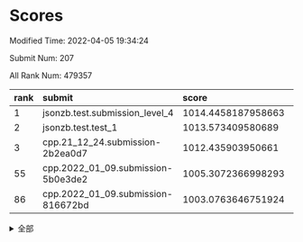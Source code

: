 # Scores

Modified Time: 2022-04-05 19:34:24

Submit Num: 207

All Rank Num: 479357

| rank |               submit               |       score        |       sigma        | pk_num |
| :--- | :--------------------------------- | :----------------- | :----------------- | :----- |
| 1    | jsonzb.test.submission_level_4     | 1014.4458187958663 | 0.827950496270284  | 9264   |
| 2    | jsonzb.test.test_1                 | 1013.573409580689  | 0.814889467892311  | 9261   |
| 3    | cpp.21_12_24.submission-2b2ea0d7   | 1012.435903950661  | 0.7992999281979783 | 9258   |
| 55   | cpp.2022_01_09.submission-5b0e3de2 | 1005.3072366998293 | 0.7106442248100883 | 9258   |
| 86   | cpp.2022_01_09.submission-816672bd | 1003.0763646751924 | 0.7202508823476145 | 9262   |


<details>
<summary>全部</summary>

| rank |                 submit                 |       score        |       sigma        | pk_num |
| :--- | :------------------------------------- | :----------------- | :----------------- | :----- |
| 1    | jsonzb.test.submission_level_4         | 1014.4458187958663 | 0.827950496270284  | 9264   |
| 2    | jsonzb.test.test_1                     | 1013.573409580689  | 0.814889467892311  | 9261   |
| 3    | cpp.21_12_24.submission-2b2ea0d7       | 1012.435903950661  | 0.7992999281979783 | 9258   |
| 4    | gobigger.level_3.submission_level_3_8  | 1012.3222770818784 | 0.7679207228632218 | 9260   |
| 5    | gobigger.level_3.submission_level_3_21 | 1012.1788137083214 | 0.7736468614118113 | 9263   |
| 6    | gobigger.level_3.submission_level_3_36 | 1011.8733627786197 | 0.7984608705913583 | 9261   |
| 7    | gobigger.level_3.submission_level_3_2  | 1011.6370229770935 | 0.7617720710519827 | 9257   |
| 8    | gobigger.level_3.submission_level_3_13 | 1011.6011230329691 | 0.807607266177365  | 9264   |
| 9    | gobigger.level_3.submission_level_3_22 | 1011.597095956911  | 0.795541604880134  | 9263   |
| 10   | gobigger.level_3.submission_level_3_4  | 1011.2912665816949 | 0.7733885108802313 | 9269   |
| 11   | gobigger.level_3.submission_level_3_19 | 1011.1346536758535 | 0.7563162262794189 | 9266   |
| 12   | gobigger.level_3.submission_level_3_46 | 1011.1074033257381 | 0.7728194788747499 | 9265   |
| 13   | gobigger.level_3.submission_level_3_35 | 1011.0458536784082 | 0.7908332455659145 | 9262   |
| 14   | gobigger.level_3.submission_level_3_18 | 1011.0177583657558 | 0.7803188348034513 | 9265   |
| 15   | gobigger.level_3.submission_level_3_39 | 1010.8902571870061 | 0.7610435109166886 | 9263   |
| 16   | gobigger.level_3.submission_level_3_43 | 1010.8734687722314 | 0.7705918201316435 | 9265   |
| 17   | gobigger.level_3.submission_level_3_12 | 1010.8193907370926 | 0.7712307095111831 | 9263   |
| 18   | gobigger.level_3.submission_level_3_17 | 1010.7531248238865 | 0.7701718779624789 | 9264   |
| 19   | gobigger.level_3.submission_level_3_41 | 1010.7273202821141 | 0.7674952671250244 | 9264   |
| 20   | gobigger.level_3.submission_level_3_3  | 1010.6691211983886 | 0.7389548880773003 | 9262   |
| 21   | gobigger.level_3.submission_level_3_10 | 1010.6077610800527 | 0.7503053200188768 | 9262   |
| 22   | gobigger.level_3.submission_level_3_40 | 1010.5639607262526 | 0.7799162913141969 | 9267   |
| 23   | gobigger.level_3.submission_level_3_20 | 1010.5114311637153 | 0.7718214390709776 | 9262   |
| 24   | gobigger.level_3.submission_level_3_25 | 1010.474345743636  | 0.7516713656726102 | 9266   |
| 25   | gobigger.level_3.submission_level_3_7  | 1010.3315968158012 | 0.770515044668459  | 9261   |
| 26   | gobigger.level_3.submission_level_3_49 | 1010.2162462283508 | 0.773512962068873  | 9263   |
| 27   | gobigger.level_3.submission_level_3_38 | 1010.2138062398509 | 0.7639780275434821 | 9257   |
| 28   | gobigger.level_3.submission_level_3_5  | 1010.2107978594514 | 0.7763919065676735 | 9258   |
| 29   | gobigger.level_3.submission_level_3_14 | 1010.0302253994226 | 0.7600852350242562 | 9260   |
| 30   | gobigger.level_3.submission_level_3_27 | 1009.9108561911188 | 0.769619377536538  | 9259   |
| 31   | gobigger.level_3.submission_level_3_26 | 1009.805564704265  | 0.7535265898746228 | 9259   |
| 32   | gobigger.level_3.submission_level_3_45 | 1009.7380096285196 | 0.7550224373248173 | 9262   |
| 33   | gobigger.level_3.submission_level_3_47 | 1009.6975260011546 | 0.7656396624482229 | 9267   |
| 34   | gobigger.level_3.submission_level_3_31 | 1009.4684342895879 | 0.7518910541131568 | 9263   |
| 35   | gobigger.level_3.submission_level_3_29 | 1009.383983663699  | 0.7684159106975169 | 9262   |
| 36   | gobigger.level_3.submission_level_3_11 | 1009.3745216993627 | 0.7556894184345656 | 9265   |
| 37   | gobigger.level_3.submission_level_3_16 | 1009.2677854058402 | 0.7476792010333063 | 9263   |
| 38   | gobigger.level_3.submission_level_3_48 | 1009.2425842663843 | 0.7644202032838575 | 9263   |
| 39   | gobigger.level_3.submission_level_3_37 | 1009.1807264348307 | 0.7587541638436496 | 9267   |
| 40   | gobigger.level_3.submission_level_3_28 | 1009.11869216898   | 0.7542372633389766 | 9263   |
| 41   | gobigger.level_3.submission_level_3_44 | 1009.0531491275274 | 0.7585201544816406 | 9265   |
| 42   | gobigger.level_3.submission_level_3_42 | 1008.9038244551562 | 0.7505225203915875 | 9261   |
| 43   | gobigger.level_3.submission_level_3_23 | 1008.8817859662246 | 0.7390799653384099 | 9263   |
| 44   | gobigger.level_3.submission_level_3_9  | 1008.8659770017921 | 0.7470026993439746 | 9266   |
| 45   | gobigger.level_3.submission_level_3_24 | 1008.834569610379  | 0.7419441846506435 | 9267   |
| 46   | gobigger.level_3.submission_level_3_1  | 1008.774762406525  | 0.7491901766149451 | 9262   |
| 47   | gobigger.level_3.submission_level_3_32 | 1008.7035878257285 | 0.7475251807077187 | 9262   |
| 48   | gobigger.level_3.submission_level_3_30 | 1008.6938456016637 | 0.7415850971043918 | 9263   |
| 49   | gobigger.level_3.submission_level_3_33 | 1008.6158153841214 | 0.7381495617784175 | 9257   |
| 50   | gobigger.level_3.submission_level_3_0  | 1008.4885501930909 | 0.7612563420249979 | 9264   |
| 51   | gobigger.level_3.submission_level_3_15 | 1008.4882004023887 | 0.741300654720608  | 9261   |
| 52   | gobigger.level_3.submission_level_3_6  | 1008.2556773667167 | 0.7350216131075591 | 9265   |
| 53   | gobigger.level_3.submission_level_3_34 | 1008.1634267057915 | 0.7456655432799487 | 9258   |
| 54   | gobigger.level_1.submission_level_1_42 | 1005.5669085695891 | 0.7309239639328039 | 9266   |
| 55   | cpp.2022_01_09.submission-5b0e3de2     | 1005.3072366998293 | 0.7106442248100883 | 9258   |
| 56   | gobigger.level_1.submission_level_1_32 | 1004.8403819959083 | 0.7328601303968527 | 9263   |
| 57   | gobigger.level_1.submission_level_1_26 | 1004.6473795771288 | 0.7158295319996836 | 9262   |
| 58   | gobigger.level_1.submission_level_1_36 | 1004.4867165079992 | 0.7173117303166807 | 9265   |
| 59   | gobigger.level_1.submission_level_1_7  | 1004.3710742574983 | 0.7089795232172555 | 9261   |
| 60   | gobigger.level_1.submission_level_1_34 | 1004.3187562260424 | 0.7277314391591    | 9262   |
| 61   | gobigger.level_1.submission_level_1_3  | 1004.0953974139939 | 0.7235152941925475 | 9260   |
| 62   | gobigger.level_1.submission_level_1_48 | 1004.0726790799572 | 0.7077616611895566 | 9261   |
| 63   | gobigger.level_1.submission_level_1_2  | 1004.0479382783972 | 0.7190348411414401 | 9264   |
| 64   | gobigger.level_1.submission_level_1_33 | 1004.0031845344196 | 0.7141438490154863 | 9265   |
| 65   | gobigger.level_1.submission_level_1_20 | 1003.8950144234404 | 0.718642756239827  | 9261   |
| 66   | gobigger.level_1.submission_level_1_35 | 1003.8462817828198 | 0.7121824765742905 | 9262   |
| 67   | gobigger.level_1.submission_level_1_17 | 1003.7253862267049 | 0.7082450309233368 | 9267   |
| 68   | gobigger.level_1.submission_level_1_28 | 1003.6929908453793 | 0.7049448059007465 | 9263   |
| 69   | gobigger.level_1.submission_level_1_47 | 1003.638909344314  | 0.7204320450434466 | 9260   |
| 70   | gobigger.level_1.submission_level_1_37 | 1003.5581147768462 | 0.7131030891252517 | 9263   |
| 71   | gobigger.level_1.submission_level_1_45 | 1003.5191374677839 | 0.7072377613224148 | 9263   |
| 72   | gobigger.level_1.submission_level_1_23 | 1003.4606131403127 | 0.7070906038536645 | 9261   |
| 73   | gobigger.level_1.submission_level_1_22 | 1003.4573720494344 | 0.727551219876194  | 9261   |
| 74   | gobigger.level_1.submission_level_1_16 | 1003.4520486551661 | 0.718344596364128  | 9260   |
| 75   | gobigger.level_1.submission_level_1_6  | 1003.3754539597921 | 0.7147584894918156 | 9265   |
| 76   | gobigger.level_1.submission_level_1_0  | 1003.3303731223231 | 0.7082064120027616 | 9262   |
| 77   | gobigger.level_1.submission_level_1_43 | 1003.3289727630646 | 0.7152017325775857 | 9257   |
| 78   | gobigger.level_1.submission_level_1_38 | 1003.2997125681965 | 0.7103584984680776 | 9263   |
| 79   | gobigger.level_1.submission_level_1_41 | 1003.2388559951539 | 0.7150146920905297 | 9266   |
| 80   | gobigger.level_1.submission_level_1_29 | 1003.2027847811886 | 0.7197667674731913 | 9265   |
| 81   | gobigger.level_1.submission_level_1_4  | 1003.1920335291545 | 0.7102957632165862 | 9263   |
| 82   | gobigger.level_1.submission_level_1_40 | 1003.1760556898681 | 0.7115023101011926 | 9266   |
| 83   | gobigger.level_1.submission_level_1_39 | 1003.1570067196342 | 0.7221154178833739 | 9266   |
| 84   | gobigger.level_1.submission_level_1_46 | 1003.1333318677124 | 0.7222881781675125 | 9263   |
| 85   | gobigger.level_1.submission_level_1_9  | 1003.120118517097  | 0.7159650232967532 | 9264   |
| 86   | cpp.2022_01_09.submission-816672bd     | 1003.0763646751924 | 0.7202508823476145 | 9262   |
| 87   | gobigger.level_1.submission_level_1_19 | 1002.8995622718542 | 0.7148334471283265 | 9260   |
| 88   | gobigger.level_1.submission_level_1_21 | 1002.820382336194  | 0.7224071808371104 | 9263   |
| 89   | gobigger.level_1.submission_level_1_25 | 1002.8117299163978 | 0.7130514158804696 | 9259   |
| 90   | gobigger.level_1.submission_level_1_15 | 1002.7521562447371 | 0.7085875695166681 | 9264   |
| 91   | gobigger.level_1.submission_level_1_18 | 1002.6624364668496 | 0.7139211440971399 | 9263   |
| 92   | gobigger.level_1.submission_level_1_31 | 1002.6243409289721 | 0.7203578305526711 | 9261   |
| 93   | gobigger.level_1.submission_level_1_10 | 1002.5899410246843 | 0.7055455455739095 | 9262   |
| 94   | gobigger.level_1.submission_level_1_13 | 1002.5830482890117 | 0.7140473126780524 | 9263   |
| 95   | gobigger.level_1.submission_level_1_24 | 1002.5794003858462 | 0.7221578194441483 | 9262   |
| 96   | gobigger.level_1.submission_level_1_14 | 1002.5395522605113 | 0.7204970822146605 | 9264   |
| 97   | gobigger.level_1.submission_level_1_5  | 1002.4364637589167 | 0.7226511421186246 | 9259   |
| 98   | gobigger.level_1.submission_level_1_27 | 1002.3423920422733 | 0.7153804573399417 | 9264   |
| 99   | gobigger.level_1.submission_level_1_30 | 1002.1900332218739 | 0.7110388833892062 | 9258   |
| 100  | gobigger.level_1.submission_level_1_11 | 1002.048201062273  | 0.7094526422955303 | 9259   |
| 101  | gobigger.level_1.submission_level_1_12 | 1002.0366456879932 | 0.6986340440010527 | 9261   |
| 102  | gobigger.level_1.submission_level_1_44 | 1001.951232265083  | 0.7108068803127991 | 9263   |
| 103  | gobigger.level_1.submission_level_1_1  | 1001.8778018997007 | 0.712029345155901  | 9261   |
| 104  | gobigger.level_1.submission_level_1_49 | 1001.859193496678  | 0.7239969911201015 | 9265   |
| 105  | gobigger.level_1.submission_level_1_8  | 1001.5885773592088 | 0.7126304522049037 | 9265   |
| 106  | gobigger.random.submission_random_35   | 997.2433500185753  | 0.7090999492381308 | 9262   |
| 107  | gobigger.random.submission_random_10   | 996.9042027981601  | 0.7040453129547536 | 9264   |
| 108  | gobigger.random.submission_random_41   | 996.8712110930596  | 0.7243382196444222 | 9268   |
| 109  | gobigger.random.submission_random_36   | 996.8311745094765  | 0.7081865052015253 | 9265   |
| 110  | gobigger.random.submission_random_13   | 996.7800352694416  | 0.7131120645869153 | 9261   |
| 111  | gobigger.random.submission_random_16   | 996.7332858298341  | 0.709616034292757  | 9266   |
| 112  | gobigger.random.submission_random_27   | 996.7213175455927  | 0.7145467186499074 | 9265   |
| 113  | gobigger.random.submission_random_5    | 996.7176063568276  | 0.7177597046459396 | 9264   |
| 114  | gobigger.random.submission_random_31   | 996.7034078553953  | 0.7097235541804763 | 9267   |
| 115  | gobigger.random.submission_random_14   | 996.630940173308   | 0.7040002425964313 | 9263   |
| 116  | gobigger.random.submission_random_11   | 996.6237808131591  | 0.7064085866442874 | 9264   |
| 117  | gobigger.random.submission_random_2    | 996.6109907496507  | 0.7086532398902282 | 9266   |
| 118  | gobigger.random.submission_random_30   | 996.5859117787186  | 0.7057978312728937 | 9267   |
| 119  | gobigger.random.submission_random_48   | 996.5549777379474  | 0.7084566949940494 | 9259   |
| 120  | gobigger.random.submission_random_3    | 996.5468137727358  | 0.6942115702816765 | 9262   |
| 121  | gobigger.random.submission_random_38   | 996.5299518987749  | 0.7066928283429313 | 9263   |
| 122  | gobigger.random.submission_random_6    | 996.4681282499841  | 0.7022072134855185 | 9265   |
| 123  | gobigger.random.submission_random_32   | 996.4650675736013  | 0.7106716325265927 | 9259   |
| 124  | gobigger.random.submission_random_20   | 996.4150530036569  | 0.7063230040187234 | 9262   |
| 125  | gobigger.random.submission_random_34   | 996.4021483173118  | 0.7225571011513912 | 9266   |
| 126  | gobigger.random.submission_random_23   | 996.3888156650606  | 0.6939024811959837 | 9261   |
| 127  | gobigger.random.submission_random_37   | 996.355469211315   | 0.7125902748915727 | 9266   |
| 128  | gobigger.random.submission_random_40   | 996.3159144550754  | 0.7305751799585831 | 9258   |
| 129  | gobigger.random.submission_random_25   | 996.2404363864024  | 0.7085402539943301 | 9264   |
| 130  | gobigger.random.submission_random_8    | 996.230089425911   | 0.7065191655338092 | 9266   |
| 131  | gobigger.random.submission_random_43   | 996.1485355192276  | 0.7027862660380073 | 9262   |
| 132  | gobigger.random.submission_random_1    | 996.1433593719903  | 0.7163638738728481 | 9265   |
| 133  | gobigger.random.submission_random_39   | 996.1072129111725  | 0.7208440261804263 | 9261   |
| 134  | gobigger.random.submission_random_33   | 996.0878326112355  | 0.7087527341464622 | 9259   |
| 135  | gobigger.random.submission_random_17   | 996.0223787563007  | 0.7008553258960464 | 9267   |
| 136  | gobigger.random.submission_random_12   | 995.938399766443   | 0.7033293123443002 | 9264   |
| 137  | gobigger.random.submission_random_21   | 995.9058156645233  | 0.7118368616362806 | 9264   |
| 138  | gobigger.random.submission_random_24   | 995.8747138735162  | 0.7234740026819965 | 9262   |
| 139  | gobigger.random.submission_random_28   | 995.8694278432898  | 0.7026333692486323 | 9266   |
| 140  | gobigger.random.submission_random_42   | 995.758683174099   | 0.7181716697250706 | 9264   |
| 141  | gobigger.random.submission_random_49   | 995.6586789772344  | 0.7111431590921825 | 9262   |
| 142  | gobigger.random.submission_random_22   | 995.5748294818976  | 0.7091018644123165 | 9260   |
| 143  | gobigger.random.submission_random_9    | 995.5606286582167  | 0.7100762041175189 | 9263   |
| 144  | gobigger.random.submission_random_0    | 995.4365764848402  | 0.7030172635689894 | 9263   |
| 145  | gobigger.random.submission_random_4    | 995.4117034464228  | 0.7036385837497096 | 9262   |
| 146  | gobigger.level_2.submission_level_2_6  | 995.3357726480125  | 0.7284517109046132 | 9263   |
| 147  | gobigger.random.submission_random_45   | 995.2387915429373  | 0.7085670264444722 | 9265   |
| 148  | gobigger.random.submission_random_18   | 995.1892915963954  | 0.6940274423165733 | 9267   |
| 149  | gobigger.random.submission_random_26   | 995.1212903553132  | 0.7087800067853738 | 9259   |
| 150  | gobigger.random.submission_random_46   | 995.074891642826   | 0.7261636846023315 | 9263   |
| 151  | gobigger.random.submission_random_44   | 994.7478765227695  | 0.7049600244309583 | 9264   |
| 152  | gobigger.random.submission_random_47   | 994.7090678585051  | 0.7047090169525675 | 9264   |
| 153  | gobigger.random.submission_random_7    | 994.6686756851567  | 0.7101867160814415 | 9268   |
| 154  | gobigger.random.submission_random_15   | 994.6344964407491  | 0.7133533079032424 | 9264   |
| 155  | gobigger.random.submission_random_29   | 994.5786622370349  | 0.7180208299404692 | 9258   |
| 156  | gobigger.random.submission_random_19   | 994.4519782393178  | 0.7153732690836012 | 9262   |
| 157  | gobigger.level_2.submission_level_2_7  | 993.9831762658863  | 0.7315448493399415 | 9265   |
| 158  | gobigger.level_2.submission_level_2_18 | 993.5722571196054  | 0.7198234480117617 | 9266   |
| 159  | gobigger.level_2.submission_level_2_19 | 993.3763265385684  | 0.7366904539858651 | 9263   |
| 160  | gobigger.level_2.submission_level_2_4  | 993.3593265116143  | 0.7245395202074905 | 9261   |
| 161  | gobigger.level_2.submission_level_2_11 | 993.2639082649287  | 0.7170165933770499 | 9264   |
| 162  | gobigger.level_2.submission_level_2_0  | 993.2123594815384  | 0.7377209470245153 | 9261   |
| 163  | gobigger.level_2.submission_level_2_38 | 993.2046907695452  | 0.7375999070746239 | 9263   |
| 164  | gobigger.level_2.submission_level_2_16 | 993.153165962278   | 0.7224669664514529 | 9262   |
| 165  | gobigger.level_2.submission_level_2_33 | 993.0772648627196  | 0.7455898170597595 | 9265   |
| 166  | gobigger.level_2.submission_level_2_40 | 992.9315018088297  | 0.7396041568443791 | 9266   |
| 167  | gobigger.level_2.submission_level_2_24 | 992.9106812436311  | 0.7201558506515465 | 9260   |
| 168  | gobigger.level_2.submission_level_2_35 | 992.8726070016253  | 0.7408624899384878 | 9265   |
| 169  | gobigger.level_2.submission_level_2_5  | 992.7887026015521  | 0.7526976451836743 | 9265   |
| 170  | gobigger.level_2.submission_level_2_28 | 992.7862378511942  | 0.73065074155681   | 9261   |
| 171  | gobigger.level_2.submission_level_2_37 | 992.6521612003653  | 0.746033139098868  | 9261   |
| 172  | gobigger.level_2.submission_level_2_34 | 992.5383437894586  | 0.7557270288437677 | 9268   |
| 173  | gobigger.level_2.submission_level_2_46 | 992.512307358307   | 0.7257365639720469 | 9267   |
| 174  | gobigger.level_2.submission_level_2_47 | 992.4830667023384  | 0.7284673128612512 | 9267   |
| 175  | gobigger.level_2.submission_level_2_26 | 992.4493476333489  | 0.7420882319602631 | 9263   |
| 176  | gobigger.level_2.submission_level_2_10 | 992.4169607816411  | 0.7359439469564241 | 9259   |
| 177  | gobigger.level_2.submission_level_2_43 | 992.3202968241885  | 0.7330429058120856 | 9254   |
| 178  | gobigger.level_2.submission_level_2_15 | 992.2602946690338  | 0.742524921739918  | 9264   |
| 179  | gobigger.level_2.submission_level_2_29 | 992.259603415467   | 0.7325798239421653 | 9266   |
| 180  | gobigger.level_2.submission_level_2_2  | 992.253058015875   | 0.7451929374707625 | 9262   |
| 181  | gobigger.level_2.submission_level_2_23 | 992.2452697579416  | 0.7387165283381883 | 9265   |
| 182  | gobigger.level_2.submission_level_2_32 | 992.1559525234112  | 0.7584196941141016 | 9264   |
| 183  | gobigger.level_2.submission_level_2_49 | 992.1459449052662  | 0.7581041568769183 | 9263   |
| 184  | gobigger.level_2.submission_level_2_12 | 992.0818241141374  | 0.7266371380808403 | 9266   |
| 185  | gobigger.level_2.submission_level_2_39 | 992.0614338173966  | 0.7387581238142945 | 9266   |
| 186  | gobigger.level_2.submission_level_2_22 | 992.0504917077781  | 0.7279474018119058 | 9266   |
| 187  | gobigger.level_2.submission_level_2_17 | 991.9992467791193  | 0.7283042124919528 | 9262   |
| 188  | gobigger.level_2.submission_level_2_41 | 991.8867434370932  | 0.7572362145083775 | 9265   |
| 189  | gobigger.level_2.submission_level_2_13 | 991.8808326795256  | 0.7475381655715126 | 9263   |
| 190  | gobigger.level_2.submission_level_2_27 | 991.7840055857347  | 0.7574633475914011 | 9258   |
| 191  | gobigger.level_2.submission_level_2_42 | 991.7708499609599  | 0.7396663280186423 | 9266   |
| 192  | gobigger.level_2.submission_level_2_31 | 991.6520181715061  | 0.7727155934351393 | 9259   |
| 193  | gobigger.level_2.submission_level_2_14 | 991.4547329146129  | 0.7384822921709648 | 9268   |
| 194  | gobigger.level_2.submission_level_2_8  | 991.3589017423432  | 0.7630413989689593 | 9269   |
| 195  | gobigger.level_2.submission_level_2_21 | 991.3284822919411  | 0.7507061783433415 | 9267   |
| 196  | gobigger.level_2.submission_level_2_1  | 991.3191807795249  | 0.754687973177394  | 9263   |
| 197  | gobigger.level_2.submission_level_2_25 | 991.3116000473683  | 0.739181815624562  | 9260   |
| 198  | gobigger.level_2.submission_level_2_48 | 991.2658143311792  | 0.7646374185787558 | 9261   |
| 199  | gobigger.level_2.submission_level_2_3  | 991.2153738801663  | 0.7605880702350424 | 9263   |
| 200  | gobigger.level_2.submission_level_2_45 | 990.8945959090073  | 0.7490469252337212 | 9261   |
| 201  | gobigger.level_2.submission_level_2_9  | 990.8202448966025  | 0.7289622026006112 | 9264   |
| 202  | gobigger.level_2.submission_level_2_20 | 990.686061718489   | 0.7432362303921859 | 9260   |
| 203  | gobigger.level_2.submission_level_2_44 | 990.37032207221    | 0.7401818250155735 | 9266   |
| 204  | gobigger.level_2.submission_level_2_30 | 990.3154017031067  | 0.7558310568009685 | 9260   |
| 205  | gobigger.level_2.submission_level_2_36 | 990.0059123591918  | 0.7922599348275428 | 9264   |
| 206  | gobigger.none.submission_none_0        | 977.302169714039   | 1.4025999100324555 | 9260   |
| 207  | gobigger.none.submission_none_1        | 976.3556098986672  | 1.4315324589882161 | 9262   |

</details>